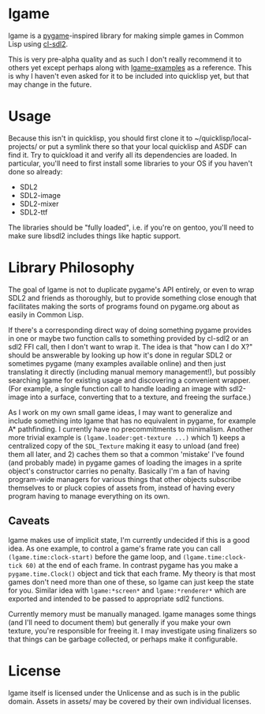 # lgame

lgame is a [pygame](https://www.pygame.org/news)-inspired library for making
simple games in Common Lisp using
[cl-sdl2](https://github.com/lispgames/cl-sdl2).

This is very pre-alpha quality and as such I don't really recommend it to others
yet except perhaps along with
[lgame-examples](https://github.com/Jach/lgame-examples) as a reference. This is
why I haven't even asked for it to be included into quicklisp yet, but that may
change in the future.

# Usage

Because this isn't in quicklisp, you should first clone it to
~/quicklisp/local-projects/ or put a symlink there so that your local quicklisp
and ASDF can find it. Try to quickload it and verify all its dependencies are
loaded. In particular, you'll need to first install some libraries to your OS if
you haven't done so already:

* SDL2
* SDL2-image
* SDL2-mixer
* SDL2-ttf

The libraries should be "fully loaded", i.e. if you're on gentoo, you'll need to
make sure libsdl2 includes things like haptic support.

# Library Philosophy

The goal of lgame is not to duplicate pygame's API entirely, or even to wrap
SDL2 and friends as thoroughly, but to provide something close enough that
facilitates making the sorts of programs found on pygame.org about as easily in
Common Lisp.

If there's a corresponding direct way of doing something pygame provides in one
or maybe two function calls to something provided by cl-sdl2 or an sdl2 FFI
call, then I don't want to wrap it. The idea is that "how can I do X?" should be
answerable by looking up how it's done in regular SDL2 or sometimes pygame (many
examples available online) and then just translating it directly (including
manual memory management!), but possibly searching lgame for existing usage and
discovering a convenient wrapper. (For example, a single function call to handle
loading an image with sdl2-image into a surface, converting that to a texture,
and freeing the surface.)

As I work on my own small game ideas, I may want to generalize and include
something into lgame that has no equivalent in pygame, for example A\*
pathfinding. I currently have no precommitments to minimalism. Another more
trivial example is `(lgame.loader:get-texture ...)` which 1) keeps a centralized
copy of the `SDL_Texture` making it easy to unload (and free) them all later,
and 2) caches them so that a common 'mistake' I've found (and probably made) in
pygame games of loading the images in a sprite object's constructor carries no
penalty.  Basically I'm a fan of having program-wide managers for various things
that other objects subscribe themselves to or pluck copies of assets from,
instead of having every program having to manage everything on its own.

## Caveats

lgame makes use of implicit state, I'm currently undecided if this is a good
idea. As one example, to control a game's frame rate you can call
`(lgame.time:clock-start)` before the game loop, and `(lgame.time:clock-tick
60)` at the end of each frame. In contrast pygame has you make a
`pygame.time.Clock()` object and tick that each frame. My theory is that most
games don't need more than one of these, so lgame can just keep the state for
you. Similar idea with `lgame:*screen*` and `lgame:*renderer*` which are
exported and intended to be passed to appropriate sdl2 functions.

Currently memory must be manually managed. lgame manages some things (and I'll
need to document them) but generally if you make your own texture, you're
responsible for freeing it. I may investigate using finalizers so that things
can be garbage collected, or perhaps make it configurable.

# License

lgame itself is licensed under the Unlicense and as such is in the public domain.
Assets in assets/ may be covered by their own individual licenses.
